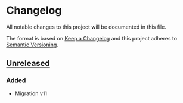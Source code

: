 # Changelog
All notable changes to this project will be documented in this file.

The format is based on [Keep a Changelog](http://keepachangelog.com/en/1.0.0/)
and this project adheres to [Semantic Versioning](http://semver.org/spec/v2.0.0.html).

## [Unreleased]
### Added
- Migration v11

[Unreleased]: https://github.com/Horanet/payment_paybox/compare/10.0.1.0.1...dev-11.0